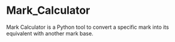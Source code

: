 # Mark_Calculator
Mark Calculator is a Python tool to convert a specific mark into its equivalent with another mark base.
